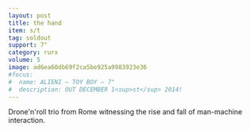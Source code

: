 ```yaml
---
layout: post
title: the hand
item: s/t
tag: soldout
support: 7"
category: rurx
volume: 5
image: ad6ea60db69f2ca5be925a9983923e36
#focus:
#  name: ALIENI – TOY BOY – 7"
#  description: OUT DECEMBER 1<sup>st</sup> 2014!
---
```


Drone'n'roll trio from Rome witnessing the rise and fall of man-machine interaction.
